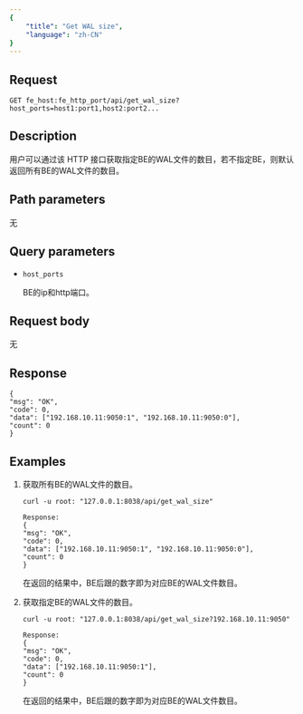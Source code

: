```yaml
---
{
    "title": "Get WAL size",
    "language": "zh-CN"
}
---
```


<!-- 
Licensed to the Apache Software Foundation (ASF) under one
or more contributor license agreements.  See the NOTICE file
distributed with this work for additional information
regarding copyright ownership.  The ASF licenses this file
to you under the Apache License, Version 2.0 (the
"License"); you may not use this file except in compliance
with the License.  You may obtain a copy of the License at

  http://www.apache.org/licenses/LICENSE-2.0

Unless required by applicable law or agreed to in writing,
software distributed under the License is distributed on an
"AS IS" BASIS, WITHOUT WARRANTIES OR CONDITIONS OF ANY
KIND, either express or implied.  See the License for the
specific language governing permissions and limitations
under the License.
-->




## Request

`GET fe_host:fe_http_port/api/get_wal_size?host_ports=host1:port1,host2:port2...`

## Description

用户可以通过该 HTTP 接口获取指定BE的WAL文件的数目，若不指定BE，则默认返回所有BE的WAL文件的数目。

## Path parameters

无

## Query parameters

* `host_ports`

    BE的ip和http端口。

## Request body

无

## Response

```
{
"msg": "OK",
"code": 0,
"data": ["192.168.10.11:9050:1", "192.168.10.11:9050:0"],
"count": 0
}
```
    
## Examples

1. 获取所有BE的WAL文件的数目。

    ```
    curl -u root: "127.0.0.1:8038/api/get_wal_size"
    
    Response:
    {
    "msg": "OK",
    "code": 0,
    "data": ["192.168.10.11:9050:1", "192.168.10.11:9050:0"],
    "count": 0
    }
    ```
    
    在返回的结果中，BE后跟的数字即为对应BE的WAL文件数目。

2. 获取指定BE的WAL文件的数目。

    ```
    curl -u root: "127.0.0.1:8038/api/get_wal_size?192.168.10.11:9050"
    
    Response:
    {
    "msg": "OK",
    "code": 0,
    "data": ["192.168.10.11:9050:1"],
    "count": 0
    }
    ```
    
    在返回的结果中，BE后跟的数字即为对应BE的WAL文件数目。
